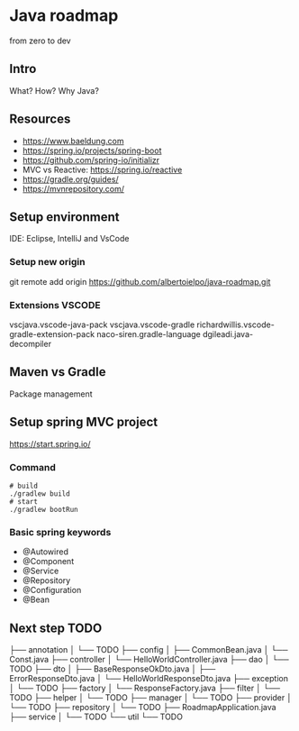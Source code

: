 # Java roadmap
from zero to dev
## Intro
What? How? Why Java?
## Resources
- https://www.baeldung.com
- https://spring.io/projects/spring-boot
- https://github.com/spring-io/initializr
- MVC vs Reactive: https://spring.io/reactive
- https://gradle.org/guides/
- https://mvnrepository.com/
## Setup environment
IDE: Eclipse, IntelliJ and VsCode
### Setup new origin
git remote add origin  https://github.com/albertoielpo/java-roadmap.git
### Extensions VSCODE
vscjava.vscode-java-pack
vscjava.vscode-gradle
richardwillis.vscode-gradle-extension-pack
naco-siren.gradle-language
dgileadi.java-decompiler
## Maven vs Gradle
Package management
## Setup spring MVC project
https://start.spring.io/
### Command
```
# build
./gradlew build
# start
./gradlew bootRun
```
### Basic spring keywords
- @Autowired
- @Component
- @Service
- @Repository
- @Configuration
- @Bean

## Next step TODO
├── annotation
│   └── TODO
├── config
│   ├── CommonBean.java
│   └── Const.java
├── controller
│   └── HelloWorldController.java
├── dao
│   └── TODO
├── dto
│   ├── BaseResponseOkDto.java
│   ├── ErrorResponseDto.java
│   └── HelloWorldResponseDto.java
├── exception
│   └── TODO
├── factory
│   └── ResponseFactory.java
├── filter
│   └── TODO
├── helper
│   └── TODO
├── manager
│   └── TODO
├── provider
│   └── TODO
├── repository
│   └── TODO
├── RoadmapApplication.java
├── service
│   └── TODO
└── util
    └── TODO